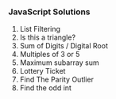 ### JavaScript Solutions
1. List Filtering
2. Is this a triangle?
3. Sum of Digits / Digital Root
4. Multiples of 3 or 5
5. Maximum subarray sum
6. Lottery Ticket
7. Find The Parity Outlier
8. Find the odd int
